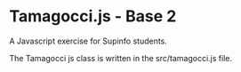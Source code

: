 # Tamagocci.js - Base 2

A Javascript exercise for Supinfo students.

The Tamagocci js class is written in the src/tamagocci.js file.
